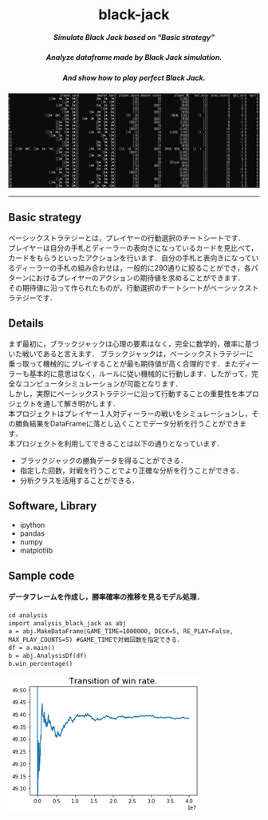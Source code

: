 # <div align="center">black-jack</div>
##### <div align="center">Simulate Black Jack based on "Basic strategy"</div>
##### <div align="center">Analyze dataframe made by Black Jack simulation.</div>
##### <div align="center">And show how to play perfect Black Jack.</div>
<div align="center">
<img src="./img/df.PNG">
</div>

---
## Basic strategy
ベーシックストラテジーとは，プレイヤーの行動選択のチートシートです．  
プレイヤーは自分の手札とディーラーの表向きになっているカードを見比べて，カードをもらうといったアクションを行います．自分の手札と表向きになっているディーラーの手札の組み合わせは，一般的に290通りに絞ることができ，各パターンにおけるプレイヤーのアクションの期待値を求めることができます．  
その期待値に沿って作られたものが，行動選択のチートシートがベーシックストラテジーです．

## Details
まず最初に，ブラックジャックは心理の要素はなく，完全に数学的，確率に基づいた戦いであると言えます．
ブラックジャックは，ベーシックストラテジーに乗っ取って機械的にプレイすることが最も期待値が高く合理的です．またディーラーも基本的に意思はなく，ルールに従い機械的に行動します．したがって，完全なコンピュータシミュレーションが可能となります．  
しかし，実際にベーシックストラテジーに沿って行動することの重要性を本プロジェクトを通して解き明かします．  
本プロジェクトはプレイヤー１人対ディーラーの戦いをシミュレーションし，その勝負結果をDataFrameに落とし込くことでデータ分析を行うことができます．  
本プロジェクトを利用してできることは以下の通りとなっています．
- ブラックジャックの勝負データを得ることができる．
- 指定した回数，対戦を行うことでより正確な分析を行うことができる．
- 分析クラスを活用することができる．

## Software, Library
- ipython
- pandas
- numpy
- matplotlib

## Sample code
#### データフレームを作成し，勝率確率の推移を見るモデル処理．

```
cd analysis
import analysis_black_jack as abj
a = abj.MakeDataFrame(GAME_TIME=1000000, DECK=5, RE_PLAY=False, MAX_PLAY_COUNTS=5) #GAME_TIMEで対戦回数を指定できる．
df = a.main()
b = abj.AnalysisDf(df)
b.win_percentage()
```

<img src="./img/Transition_of_win_rate_40000000times.png">
